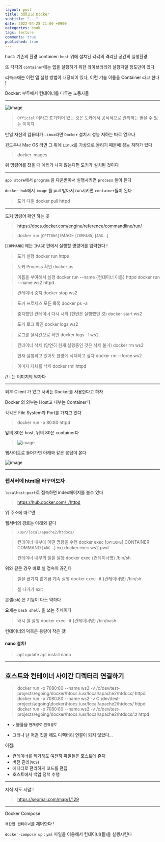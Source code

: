 ```yaml
---
layout: post
title: 생활코딩 Docker
subtitle: "..."
date: 2022-04-28 21:00 +0900
categories: book
tags: lecture
comments: true
published: true
---
```


host: 기존의 환경
container: `host` 위에 설치된 각각의 격리된 공간의 실행환경

또 각각의 `container`에는 앱을 실행하기 위한 라이브러리와 실행파일 정도만이 있다

리눅스에는 이런 앱 실행 방법이 내장되어 있다, 이런 기술 이름을 Container 라고 한다 !

Docker: 부두에서 컨테이너를 다루는 노동자들

---

![image](https://user-images.githubusercontent.com/66164361/164895989-eab90776-eee1-4bb3-9b88-9725cc08178e.png)

> `Official` 이라고 표기되어 있는 것은 도커에서 공식적으로 관리하는 믿을 수 있는 이미지

만일 자신의 컴퓨터가 `Linux`라면 `Docker` 설치시 성능 저하는 따로 없으나

윈도우나 Mac OS 라면 그 위에 `Linux`를 가상으로 올리기 때문에 성능 저하가 있다

> docker images

위 명령어를 쳤을 때 에러가 나지 않는다면 도커가 설치된 것이다

---

`app store`에서 `program` 을 다운받아서 실행시키면 `process` 들이 된다

`docker hub`에서 `image` 를 pull 받아서 run시키면 `container`들이 된다

> 도커 다운
> docker pull httpd

---

도커 명령어 확인 하는 곳

> https://docs.docker.com/engine/reference/commandline/run/

> docker run [`OPTIONS`] IMAGE [`COMMAND`] [`ARG`...]

[`COMMAND`] 에는 `IMAGE` 안에서 실행할 명령어를 입력한다 !

> 도커 실행
> docker run https

> 도커 Process 확인
> docker ps

> 이름을 부여해서 실행
> docker run --name {컨테이너 이름} httpd
> docker run --name ws2 httpd

> 컨테이너 중지
> docker stop ws2

> 도커 프로세스 모든 목록
> docker ps -a

> 중지했던 컨테이너 다시 시작 (한번은 실행했던 것)
> docker start ws2

> 도커 로그 확인
> docker logs ws2

> 로그를 실시간으로 확인
> docker logs -f ws2

> 컨테이너 삭제 (당연히 현재 실행중인 것은 삭제 불가)
> docker rm ws2

> 현재 실행되고 있어도 한방에 삭제하고 싶다
> docker rm --force ws2

> 이미지 자체를 삭제
> docker rmi httpd

// i 는 이미지의 약자다

---

외부 Client 가 있고 서버는 Docker를 사용한다고 하자

Docker 의 외부는 Host고 내부는 Container다

각각은 File System과 Port를 가지고 있다

> docker run -p 80:80 httpd

앞의 80은 host, 뒤의 80은 container다

> ![image](https://user-images.githubusercontent.com/66164361/164896833-36759acf-f951-455b-8496-3581b3333619.png)

웹사이트로 들어가면 아래와 같은 응답이 온다

![image](https://user-images.githubusercontent.com/66164361/164898142-99829f4c-3533-4e20-9986-59f27a59ff1f.png)

---

### 웹서버에 html을 바꾸어보자

`localhost:port`로 접속하면 index페이지를 볼수 있다

> https://hub.docker.com/_/httpd

위 주소에 따르면

웹서버의 경로는 아래와 같다

> `/usr/local/apache2/htdocs/`

> 컨테이너 내부에 어떤 명령을 수행
> docker exec [`OPTIONS`] CONTAINER COMMAND [`ARG`...]
> ex) docker exec ws2 pwd

> 컨테이너 내부의 셸을 실행
> docker exec {컨테이너명} /bin/sh

위와 같은 경우 바로 셸 접속이 끊긴다

> 셸을 끊기지 않게끔 계속 실행
> docker exec -it {컨테이너명} /bin/sh

> 셸 나가기
> exit

본셸(`sh`) 은 기능이 다소 약하다

요새는 `bash shell` 을 쓰는 추세이다

> 배시 셸 실행
> docker exec -it {컨테이너명} /bin/bash

컨테이너의 덕목은 용량이 작은 것!

#### nano 설치!

> apt update
> apt install nano

---

## 호스트와 컨테이너 사이간 디렉터리 연결하기

> docker run -p 7080:80 --name ws2 -v /c/dev/test-projects/egoing/docker/htocs:/usr/local/apache2/htdocs/ httpd  
> docker run -p 7080:80 --name ws2 -v C:\dev\test-projects\egoing\docker\htocs:/usr/local/apache2/htdocs/ httpd  
> docker run -p 7080:80 --name ws2 -v /c/dev/test-projects/egoing/docker/htocs:/usr/local/apache2/htdocs/:z httpd  

- `v` 볼륨을 `현재경로`:`원격경로`

- 그러나 난 어떤 짓을 해도 디렉터리 연결이 되지 않았다...

이점:

- 컨테이너를 제거해도 여전히 파일들은 호스트에 존재
- 버전 관리(`VCS`)
- 에디터로 편리하게 코드를 편집
- 호스트에서 백업 정책 수행

---

지식 지도 서말 !

> https://seomal.com/map/1/129

---

Docker Compose

`복잡한 컨테이너`를 제어한다 !

`docker-compose up` : `yml` 파일을 이용해서 컨테이너(들)을 실행시킨다
